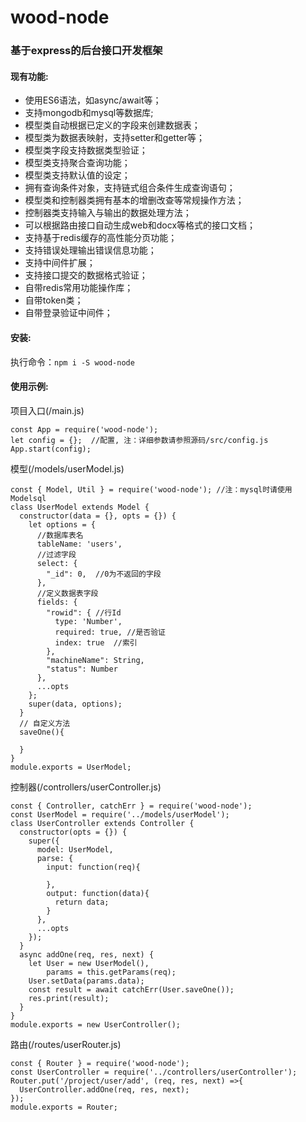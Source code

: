 # wood-node
### 基于express的后台接口开发框架

#### 现有功能:

- 使用ES6语法，如async/await等；
- 支持mongodb和mysql等数据库;
- 模型类自动根据已定义的字段来创建数据表；
- 模型类为数据表映射，支持setter和getter等；
- 模型类字段支持数据类型验证；
- 模型类支持聚合查询功能；
- 模型类支持默认值的设定；
- 拥有查询条件对象，支持链式组合条件生成查询语句；
- 模型类和控制器类拥有基本的增删改查等常规操作方法；
- 控制器类支持输入与输出的数据处理方法；
- 可以根据路由接口自动生成web和docx等格式的接口文档；
- 支持基于redis缓存的高性能分页功能；
- 支持错误处理输出错误信息功能；
- 支持中间件扩展；
- 支持接口提交的数据格式验证；
- 自带redis常用功能操作库；
- 自带token类；
- 自带登录验证中间件；

#### 安装:
执行命令：`npm i -S wood-node`

#### 使用示例:
项目入口(/main.js)

    const App = require('wood-node');
    let config = {};  //配置, 注：详细参数请参照源码/src/config.js
    App.start(config);
    
模型(/models/userModel.js)

    const { Model, Util } = require('wood-node'); //注：mysql时请使用Modelsql
    class UserModel extends Model {
      constructor(data = {}, opts = {}) {
        let options = {
          //数据库表名
          tableName: 'users', 
          //过滤字段
          select: {
            "_id": 0,  //0为不返回的字段
          },
          //定义数据表字段
          fields: {
            "rowid": { //行Id
              type: 'Number',
              required: true, //是否验证
              index: true  //索引
            },
            "machineName": String,
            "status": Number
          },
          ...opts
        };
        super(data, options);
      }
      // 自定义方法
      saveOne(){
        
      }
    }
    module.exports = UserModel;
    
控制器(/controllers/userController.js)

    const { Controller, catchErr } = require('wood-node');
    const UserModel = require('../models/userModel');
    class UserController extends Controller {
      constructor(opts = {}) {
        super({
          model: UserModel,
          parse: {
            input: function(req){

            },
            output: function(data){
              return data;
            }
          },
          ...opts
        });
      }
      async addOne(req, res, next) {
        let User = new UserModel(),
            params = this.getParams(req);
        User.setData(params.data);
        const result = await catchErr(User.saveOne());
        res.print(result);
      }
    }
    module.exports = new UserController();
    
路由(/routes/userRouter.js)

    const { Router } = require('wood-node');
    const UserController = require('../controllers/userController');
    Router.put('/project/user/add', (req, res, next) =>{
      UserController.addOne(req, res, next);
    });
    module.exports = Router;
